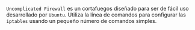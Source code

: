 `Uncomplicated Firewall` es un cortafuegos diseñado para ser de fácil uso desarrollado por `Ubuntu`. Utiliza la línea de comandos para configurar las `iptables` usando un pequeño número de comandos simples. 

